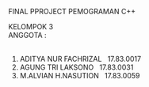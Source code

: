 FINAL PPROJECT PEMOGRAMAN C++<BR>
  
KELOMPOK 3<BR>
ANGGOTA :<BR>
<BR>
1. ADITYA NUR FACHRIZAL &nbsp; 17.83.0017 <BR>
2. AGUNG TRI LAKSONO   &nbsp; 17.83.0031 <BR>
3. M.ALVIAN H.NASUTION &nbsp; 17.83.0059 <BR>
<BR>



